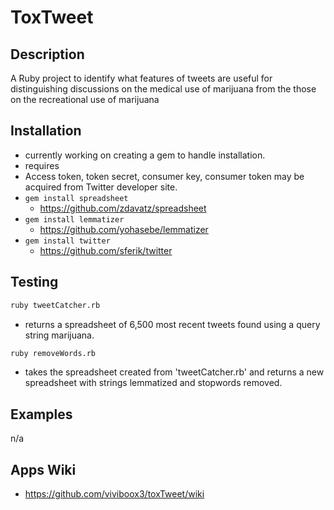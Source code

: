 # ToxTweet

## Description

A Ruby project to identify what features of tweets are useful for distinguishing discussions on the medical use of marijuana from the those on the recreational use of marijuana

## Installation

* currently working on creating a gem to handle installation.
* requires
 * Access token, token secret, consumer key, consumer token may be acquired from Twitter developer site.
 * ```gem install spreadsheet```
   * https://github.com/zdavatz/spreadsheet
 * ```gem install lemmatizer```
   * https://github.com/yohasebe/lemmatizer
 * ```gem install twitter```
   * https://github.com/sferik/twitter

## Testing

```sh
ruby tweetCatcher.rb
```
* returns a spreadsheet of 6,500 most recent tweets found using a query string marijuana.

```sh
ruby removeWords.rb
```
* takes the spreadsheet created from 'tweetCatcher.rb' and returns a new spreadsheet with strings lemmatized and stopwords removed.

## Examples

  n/a

## Apps Wiki

* https://github.com/viviboox3/toxTweet/wiki